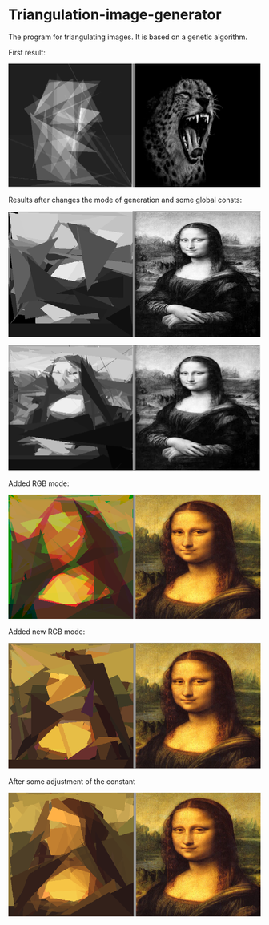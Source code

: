 # Triangulation-image-generator

The program for triangulating images. It is based on a genetic algorithm.

First result:

![1](https://github.com/josdas/Triangulation-image-generator/blob/master/screen/screen_1.png)

Results after сhanges the mode of generation and some global consts:

![2](https://github.com/josdas/Triangulation-image-generator/blob/master/screen/screen_2.png)

![3](https://github.com/josdas/Triangulation-image-generator/blob/master/screen/screen_4.png)

Added RGB mode:

![4](https://github.com/josdas/Triangulation-image-generator/blob/master/screen/screen_6.png)

Added new RGB mode:

![5](https://github.com/josdas/Triangulation-image-generator/blob/master/screen/screen_7.png)

After some adjustment of the constant

![6](https://github.com/josdas/Triangulation-image-generator/blob/master/screen/screen_9.png)

